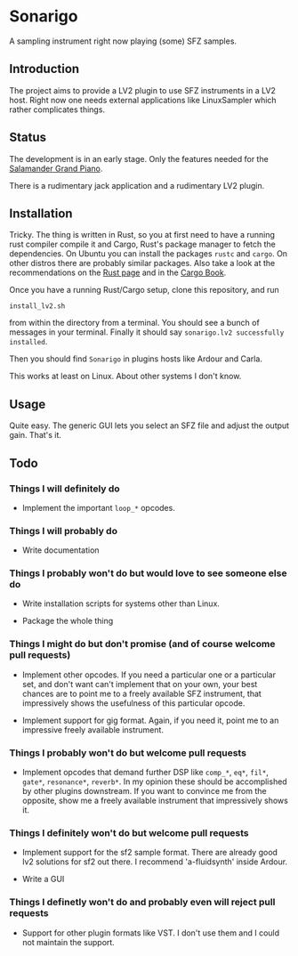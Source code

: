 # Sonarigo

A sampling instrument right now playing (some) SFZ samples.


## Introduction

The project aims to provide a LV2 plugin to use SFZ instruments in a LV2
host. Right now one needs external applications like LinuxSampler which rather
complicates things.


## Status

The development is in an early stage. Only the features needed for the
[Salamander Grand Piano](https://sfzinstruments.github.io/pianos/salamander).

There is a rudimentary jack application and a rudimentary LV2 plugin.


## Installation

Tricky. The thing is written in Rust, so you at first need to have a running
rust compiler compile it and Cargo, Rust's package manager to fetch the
dependencies. On Ubuntu you can install the packages `rustc` and `cargo`. On
other distros there are probably similar packages. Also take a look at the
recommendations on the [Rust page](https://www.rust-lang.org/tools/install) and
in the [Cargo Book](https://doc.rust-lang.org/cargo/getting-started/installation.html).

Once you have a running Rust/Cargo setup, clone this repository, and run
```
install_lv2.sh
```
from within the directory from a terminal. You should see a bunch of messages
in your terminal. Finally it should say `sonarigo.lv2 successfully installed`.

Then you should find `Sonarigo` in plugins hosts like Ardour and Carla.

This works at least on Linux. About other systems I don't know.

## Usage

Quite easy. The generic GUI lets you select an SFZ file and adjust the output
gain. That's it.



## Todo

### Things I will definitely do

* Implement the important `loop_*` opcodes.


### Things I will probably do

* Write documentation


### Things I probably won't do but would love to see someone else do

* Write installation scripts for systems other than Linux.

* Package the whole thing

### Things I might do but don't promise (and of course welcome pull requests)

* Implement other opcodes. If you need a particular one or a particular set,
  and don't want can't implement that on your own, your best chances are to
  point me to a freely available SFZ instrument, that impressively shows the
  usefulness of this particular opcode.

* Implement support for gig format. Again, if you need it, point me to an
  impressive freely available instrument.


### Things I probably won't do but welcome pull requests

* Implement opcodes that demand further DSP like `comp_*`, `eq*`, `fil*`,
  `gate*`, `resonance*`, `reverb*`. In my opinion these should be accomplished
  by other plugins downstream. If you want to convince me from the opposite,
  show me a freely available instrument that impressively shows it.



### Things I definitely won't do but welcome pull requests

* Implement support for the sf2 sample format. There are already good lv2
  solutions for sf2 out there. I recommend 'a-fluidsynth' inside Ardour.

* Write a GUI


### Things I definetly won't do and probably even will reject pull requests

* Support for other plugin formats like VST. I don't use them and I could not
  maintain the support.
